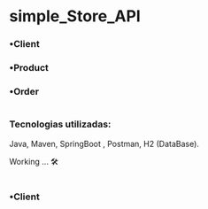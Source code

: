 # simple_Store_API

### •Client

### •Product

### •Order

#
### Tecnologias utilizadas: 
Java, Maven, SpringBoot , Postman, H2 (DataBase).

Working ... 🛠

#
### •Client 

#
